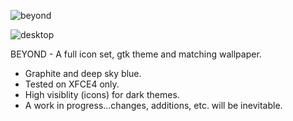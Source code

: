 ![beyond](https://github.com/rickcannon/Beyond/assets/167927170/87341337-a29f-4bb8-8cca-5d6bfa339d8a)

![desktop](https://github.com/rickcannon/Beyond/assets/167927170/5b5bf7c7-9cfc-4cf4-9848-96d3adbc5c6a)

BEYOND - A full icon set, gtk theme and matching wallpaper.

- Graphite and deep sky blue.
- Tested on XFCE4 only.
- High visiblity (icons) for dark themes.
- A work in progress...changes, additions, etc. will be inevitable.

